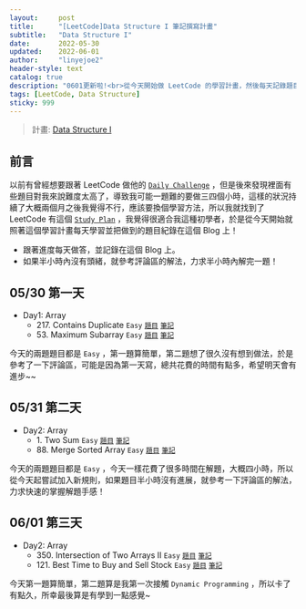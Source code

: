 ```yaml
---
layout:     post
title:      "[LeetCode]Data Structure I 筆記撰寫計畫"
subtitle:   "Data Structure I"
date:       2022-05-30
updated:    2022-06-01
author:     "linyejoe2"
header-style: text
catalog: true
description: "0601更新啦!<br>從今天開始做 LeetCode 的學習計畫，然後每天記錄題目。"
tags: [LeetCode, Data Structure] 
sticky: 999
---
```


> 計畫: [Data Structure I](https://leetcode.com/study-plan/data-structure/?progress=6ofm59r)

## 前言

以前有曾經想要跟著 LeetCode 做他的 [`Daily Challenge`](https://leetcode.com/discuss/general-discussion/655704/) ，但是後來發現裡面有些題目對我來說難度太高了，導致我可能一題難的要做三四個小時，這樣的狀況持續了大概兩個月之後我覺得不行，應該要換個學習方法，所以我就找到了 LeetCode 有這個 [`Study Plan`](https://leetcode.com/study-plan/) ，我覺得很適合我這種初學者，於是從今天開始就照著這個學習計畫每天學習並把做到的題目紀錄在這個 Blog 上！

+ 跟著進度每天做答，並記錄在這個 Blog 上。
+ 如果半小時內沒有頭緒，就參考評論區的解法，力求半小時內解完一題！

## 05/30 第一天

+ Day1: Array
    + 217\. Contains Duplicate `Easy` [`題目`](https://leetcode.com/problems/contains-duplicate/) [`筆記`](https://linyejoe2.github.io/2022/05/30/leetcode/Data%20Structure/Data%20Structure%20I/217_Contains_Duplicate/)
    + 53\. Maximum Subarray `Easy` [`題目`](https://leetcode.com/problems/maximum-subarray/) [`筆記`](https://linyejoe2.github.io/2022/05/30/leetcode/Data%20Structure/Data%20Structure%20I/53_Maximum_Subarray/)

今天的兩題題目都是 `Easy` ，第一題算簡單，第二題想了很久沒有想到做法，於是參考了一下評論區，可能是因為第一天寫，總共花費的時間有點多，希望明天會有進步~~

## 05/31 第二天

+ Day2: Array
    + 1\. Two Sum `Easy` [`題目`](https://leetcode.com/problems/two-sum/) [`筆記`](https://linyejoe2.github.io/2022/05/31/leetcode/Data%20Structure/Data%20Structure%20I/1_Two_Sum/)
    + 88\. Merge Sorted Array `Easy` [`題目`](https://leetcode.com/problems/merge-sorted-array/) [`筆記`](https://linyejoe2.github.io/2022/05/31/leetcode/Data%20Structure/Data%20Structure%20I/88_Merge_Sorted_Array/)

今天的兩題題目都是 `Easy` ，今天一樣花費了很多時間在解題，大概四小時，所以從今天起嘗試加入新規則，如果題目半小時沒有進展，就參考一下評論區的解法，力求快速的掌握解題手感！

## 06/01 第三天

+ Day2: Array
    + 350\. Intersection of Two Arrays II `Easy` [`題目`](https://leetcode.com/problems/intersection-of-two-arrays-ii/) [`筆記`](https://linyejoe2.github.io/2022/05/31/leetcode/Data%20Structure/Data%20Structure%20I/350_intersection_of_two_arrays_ii/)
    + 121\. Best Time to Buy and Sell Stock `Easy` [`題目`](https://leetcode.com/problems/best-time-to-buy-and-sell-stock/) [`筆記`](https://linyejoe2.github.io/2022/05/31/leetcode/Data%20Structure/Data%20Structure%20I/121_best_time_to_buy_and_sell_stock/)

今天第一題算簡單，第二題算是我第一次接觸 `Dynamic Programming` ，所以卡了有點久，所幸最後算是有學到一點感覺~